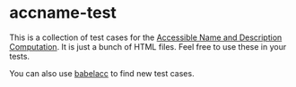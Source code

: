 # accname-test

This is a collection of test cases for the [Accessible Name and Description
Computation](https://www.w3.org/TR/accname-aam-1.1/). It is just a bunch of
HTML files. Feel free to use these in your tests.

You can also use [babelacc](https://xi.github.io/babelacc/) to find new test
cases.
